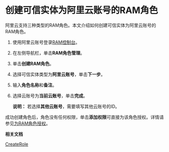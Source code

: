 # 创建可信实体为阿里云账号的RAM角色

阿里云支持三种类型的RAM角色。本文介绍如何创建可信实体为阿里云账号的RAM角色。

1.  使用阿里云账号登录[RAM控制台](https://ram.console.aliyun.com/)。

2.  在左侧导航栏，单击**RAM角色管理**。

3.  单击**创建RAM角色**。

4.  选择可信实体类型为**阿里云账号**，单击**下一步**。

5.  输入**角色名称**和**备注**。

6.  选择云账号为**当前云账号**，单击**完成**。

    **说明：** 若选择**其他云账号**，需要填写其他云账号的ID。


成功创建角色后，角色没有任何权限，单击**添加权限**可直接为该角色授权。详情请参见[为RAM角色授权](/intl.zh-CN/角色管理/为RAM角色授权.md)。

**相关文档**  


[CreateRole](/intl.zh-CN/API参考/API参考（RAM）/角色管理接口/CreateRole.md)

